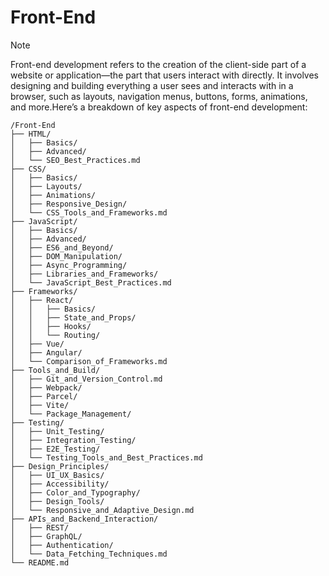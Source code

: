 # Front-End
>[!NOTE]
>Front-end development refers to the creation of the client-side part of a website or application—the part that users interact with directly. It involves designing and building everything a user sees and interacts with in a browser, such as layouts, navigation menus, buttons, forms, animations, and more.Here’s a breakdown of key aspects of front-end development:

```
/Front-End
├── HTML/
│   ├── Basics/
│   ├── Advanced/
│   └── SEO_Best_Practices.md
├── CSS/
│   ├── Basics/
│   ├── Layouts/
│   ├── Animations/
│   ├── Responsive_Design/
│   └── CSS_Tools_and_Frameworks.md
├── JavaScript/
│   ├── Basics/
│   ├── Advanced/
│   ├── ES6_and_Beyond/
│   ├── DOM_Manipulation/
│   ├── Async_Programming/
│   ├── Libraries_and_Frameworks/
│   └── JavaScript_Best_Practices.md
├── Frameworks/
│   ├── React/
│   │   ├── Basics/
│   │   ├── State_and_Props/
│   │   ├── Hooks/
│   │   └── Routing/
│   ├── Vue/
│   ├── Angular/
│   └── Comparison_of_Frameworks.md
├── Tools_and_Build/
│   ├── Git_and_Version_Control.md
│   ├── Webpack/
│   ├── Parcel/
│   ├── Vite/
│   └── Package_Management/
├── Testing/
│   ├── Unit_Testing/
│   ├── Integration_Testing/
│   ├── E2E_Testing/
│   └── Testing_Tools_and_Best_Practices.md
├── Design_Principles/
│   ├── UI_UX_Basics/
│   ├── Accessibility/
│   ├── Color_and_Typography/
│   ├── Design_Tools/
│   └── Responsive_and_Adaptive_Design.md
├── APIs_and_Backend_Interaction/
│   ├── REST/
│   ├── GraphQL/
│   ├── Authentication/
│   └── Data_Fetching_Techniques.md
└── README.md
```
